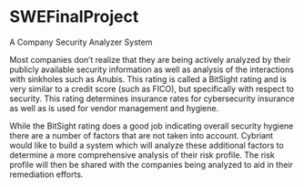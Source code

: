 # SWEFinalProject
A Company Security Analyzer System 



Most companies don’t realize that they are being actively analyzed by their publicly available security information as well as analysis of the interactions with sinkholes such as Anubis.  This rating is called a BitSight rating and is very similar to a credit score (such as FICO), but specifically with respect to security.  This rating determines insurance rates for cybersecurity insurance as well as is used for vendor management and hygiene.  

While the BitSight rating does a good job indicating overall security hygiene there are a number of factors that are not taken into account.  Cybriant would like to build a system which will analyze these additional factors to determine a more comprehensive analysis of their risk profile.  The risk profile will then be shared with the companies being analyzed to aid in their remediation efforts.
